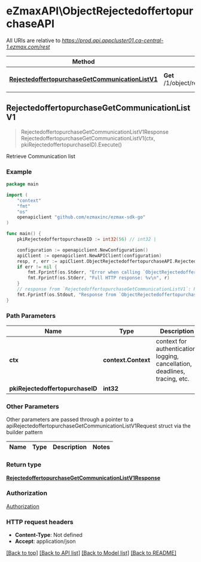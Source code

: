 # eZmaxAPI\ObjectRejectedoffertopurchaseAPI

All URIs are relative to *https://prod.api.appcluster01.ca-central-1.ezmax.com/rest*

Method | HTTP request | Description
------------- | ------------- | -------------
[**RejectedoffertopurchaseGetCommunicationListV1**](ObjectRejectedoffertopurchaseAPI.md#RejectedoffertopurchaseGetCommunicationListV1) | **Get** /1/object/rejectedoffertopurchase/{pkiRejectedoffertopurchaseID}/getCommunicationList | Retrieve Communication list



## RejectedoffertopurchaseGetCommunicationListV1

> RejectedoffertopurchaseGetCommunicationListV1Response RejectedoffertopurchaseGetCommunicationListV1(ctx, pkiRejectedoffertopurchaseID).Execute()

Retrieve Communication list



### Example

```go
package main

import (
	"context"
	"fmt"
	"os"
	openapiclient "github.com/ezmaxinc/ezmax-sdk-go"
)

func main() {
	pkiRejectedoffertopurchaseID := int32(56) // int32 | 

	configuration := openapiclient.NewConfiguration()
	apiClient := openapiclient.NewAPIClient(configuration)
	resp, r, err := apiClient.ObjectRejectedoffertopurchaseAPI.RejectedoffertopurchaseGetCommunicationListV1(context.Background(), pkiRejectedoffertopurchaseID).Execute()
	if err != nil {
		fmt.Fprintf(os.Stderr, "Error when calling `ObjectRejectedoffertopurchaseAPI.RejectedoffertopurchaseGetCommunicationListV1``: %v\n", err)
		fmt.Fprintf(os.Stderr, "Full HTTP response: %v\n", r)
	}
	// response from `RejectedoffertopurchaseGetCommunicationListV1`: RejectedoffertopurchaseGetCommunicationListV1Response
	fmt.Fprintf(os.Stdout, "Response from `ObjectRejectedoffertopurchaseAPI.RejectedoffertopurchaseGetCommunicationListV1`: %v\n", resp)
}
```

### Path Parameters


Name | Type | Description  | Notes
------------- | ------------- | ------------- | -------------
**ctx** | **context.Context** | context for authentication, logging, cancellation, deadlines, tracing, etc.
**pkiRejectedoffertopurchaseID** | **int32** |  | 

### Other Parameters

Other parameters are passed through a pointer to a apiRejectedoffertopurchaseGetCommunicationListV1Request struct via the builder pattern


Name | Type | Description  | Notes
------------- | ------------- | ------------- | -------------


### Return type

[**RejectedoffertopurchaseGetCommunicationListV1Response**](RejectedoffertopurchaseGetCommunicationListV1Response.md)

### Authorization

[Authorization](../README.md#Authorization)

### HTTP request headers

- **Content-Type**: Not defined
- **Accept**: application/json

[[Back to top]](#) [[Back to API list]](../README.md#documentation-for-api-endpoints)
[[Back to Model list]](../README.md#documentation-for-models)
[[Back to README]](../README.md)

